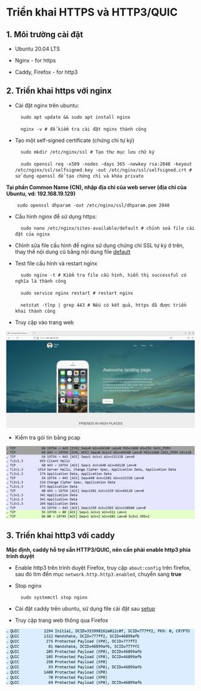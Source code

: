 # Triển khai HTTPS và HTTP3/QUIC

## 1. Môi trường cài đặt

- Ubuntu 20.04 LTS

- Nginx - for https

- Caddy, Firefox - for http3

## 2. Triển khai https với nginx

- Cài đặt nginx trên ubuntu: 

        sudo apt update && sudo apt install nginx

        nginx -v # để kiểm tra cài đặt nginx thành công

- Tạo một self-signed certificate (chứng chỉ tự ký)

        sudo mkdir /etc/nginx/ssl # Tạo thư mục lưu chữ ký

        sudo openssl req -x509 -nodes -days 365 -newkey rsa:2048 -keyout /etc/nginx/ssl/selfsigned.key -out /etc/nginx/ssl/selfsigned.crt # sử dụng openssl để tạo chứng chỉ và khóa private

**Tại phần Common Name (CN), nhập địa chỉ của web server (địa chỉ của Ubuntu, vd: 192.168.19.129)**

        sudo openssl dhparam -out /etc/nginx/ssl/dhparam.pem 2048

- Cấu hình nginx để sử dụng https:

        sudo nano /etc/nginx/sites-available/default # chỉnh sửa file cài đặt của nginx

- Chỉnh sửa file cấu hình để nginx sử dụng chứng chỉ SSL tự ký ở trên, thay thế nội dung cũ bằng nội dung file [default](./config/default)

- Test file cấu hình và restart nginx

        sudo nginx -t # Kiểm tra file cấu hình, hiển thị successful có nghĩa là thành công

        sudo service nginx restart # restart nginx

        netstat -tlnp | grep 443 # Nếu có kết quả, https đã được triển khai thành công 

- Truy cập vào trang web

![result](./assets/https_r.png)

- Kiểm tra gói tin bằng pcap

![pcap](./assets/https_pcap.png)

## 3. Triển khai http3 với caddy

**Mặc định, caddy hỗ trợ sẵn HTTP3/QUIC, nên cần phải enable http3 phía trình duyệt**

- Enable http3 trên trình duyệt Firefox, truy cập ``about:config`` trên firefox, sau đó tìm đến mục ``network.http.http3.enabled``, chuyển sang **true**

- Stop nginx

        sudo systemctl stop nginx

- Cài đặt caddy trên ubuntu, sử dụng file cài đặt sau [setup](./config/install_caddy.sh)

- Truy cập trang web thông qua Firefox

![pcap](./assets/http3_pcap.png)







